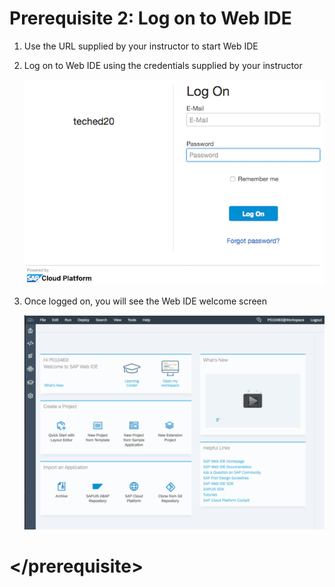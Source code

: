 # Prerequisite 2: Log on to Web IDE

1. Use the URL supplied by your instructor to start Web IDE
1. Log on to Web IDE using the credentials supplied by your instructor

    ![Web IDE logon](./img/Ex0_Web_IDE_Logon.png)

1. Once logged on, you will see the Web IDE welcome screen

    ![Web IDE welcome screen](./img/Ex0_Web_IDE_Welcome.png)
   
# \</prerequisite>
